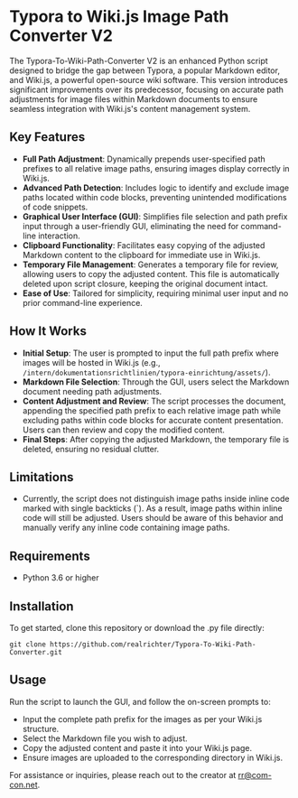 # Typora to Wiki.js Image Path Converter V2

The Typora-To-Wiki-Path-Converter V2 is an enhanced Python script designed to bridge the gap between Typora, a popular Markdown editor, and Wiki.js, a powerful open-source wiki software. This version introduces significant improvements over its predecessor, focusing on accurate path adjustments for image files within Markdown documents to ensure seamless integration with Wiki.js's content management system.

## Key Features
- **Full Path Adjustment**: Dynamically prepends user-specified path prefixes to all relative image paths, ensuring images display correctly in Wiki.js.
- **Advanced Path Detection**: Includes logic to identify and exclude image paths located within code blocks, preventing unintended modifications of code snippets.
- **Graphical User Interface (GUI)**: Simplifies file selection and path prefix input through a user-friendly GUI, eliminating the need for command-line interaction.
- **Clipboard Functionality**: Facilitates easy copying of the adjusted Markdown content to the clipboard for immediate use in Wiki.js.
- **Temporary File Management**: Generates a temporary file for review, allowing users to copy the adjusted content. This file is automatically deleted upon script closure, keeping the original document intact.
- **Ease of Use**: Tailored for simplicity, requiring minimal user input and no prior command-line experience.

## How It Works
- **Initial Setup**: The user is prompted to input the full path prefix where images will be hosted in Wiki.js (e.g., `/intern/dokumentationsrichtlinien/typora-einrichtung/assets/`).
- **Markdown File Selection**: Through the GUI, users select the Markdown document needing path adjustments.
- **Content Adjustment and Review**: The script processes the document, appending the specified path prefix to each relative image path while excluding paths within code blocks for accurate content presentation. Users can then review and copy the modified content.
- **Final Steps**: After copying the adjusted Markdown, the temporary file is deleted, ensuring no residual clutter.

## Limitations
- Currently, the script does not distinguish image paths inside inline code marked with single backticks (`). As a result, image paths within inline code will still be adjusted. Users should be aware of this behavior and manually verify any inline code containing image paths.

## Requirements
- Python 3.6 or higher

## Installation
To get started, clone this repository or download the .py file directly:

`git clone https://github.com/realrichter/Typora-To-Wiki-Path-Converter.git`

## Usage
Run the script to launch the GUI, and follow the on-screen prompts to:
- Input the complete path prefix for the images as per your Wiki.js structure.
- Select the Markdown file you wish to adjust.
- Copy the adjusted content and paste it into your Wiki.js page.
- Ensure images are uploaded to the corresponding directory in Wiki.js.

For assistance or inquiries, please reach out to the creator at rr@com-con.net.
